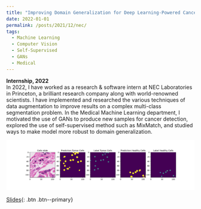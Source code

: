 ```yaml
---
title: "Improving Domain Generalization for Deep Learning-Powered Cancer Cell Detectiong"
date: 2022-01-01
permalink: /posts/2021/12/nec/
tags:
  - Machine Learning
  - Computer Vision
  - Self-Supervised
  - GANs
  - Medical
---
```


**Internship, 2022**<br> In 2022, I have worked  as a research & software intern at NEC Laboratories in Princeton, a brilliant research company along with world-renowned scientists. I have implemented and researched the various techniques of data augmentation to improve results on a complex multi-class segmentation problem. In the Medical Machine Learning department, I motivated the use of GANs to produce new samples for cancer detection, explored the use of self-supervised method such as MixMatch, and studied ways to make model more robust to domain generalization.

<img src='/images/cell.png'>

[Slides](/files/slides_nec.pdf){: .btn .btn--primary} 
